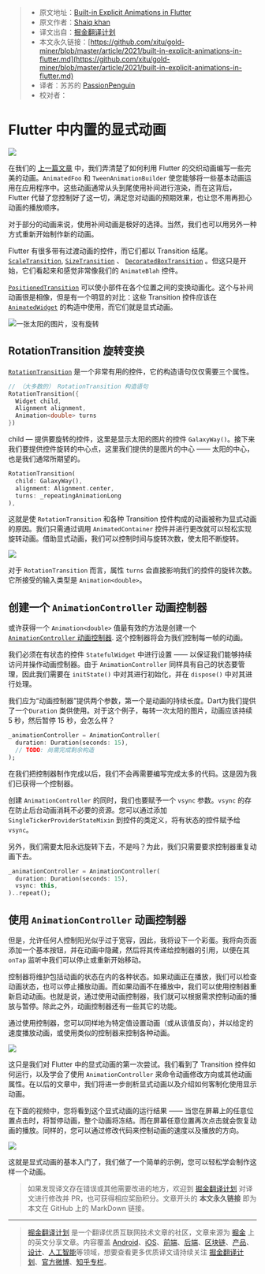 > * 原文地址：[Built-in Explicit Animations in Flutter](https://medium.com/flutterdevs/built-in-explicit-animations-in-flutter-438a039dd90)
> * 原文作者：[Shaiq khan](https://medium.com/@shaiq_khan)
> * 译文出自：[掘金翻译计划](https://github.com/xitu/gold-miner)
> * 本文永久链接：[https://github.com/xitu/gold-miner/blob/master/article/2021/built-in-explicit-animations-in-flutter.md](https://github.com/xitu/gold-miner/blob/master/article/2021/built-in-explicit-animations-in-flutter.md)
> * 译者：苏苏的 [PassionPenguin](https://github.com/PassionPenguin/)
> * 校对者：

# Flutter 中内置的显式动画

![](https://cdn-images-1.medium.com/max/2160/1*-VpftDFf_ArJZoyuOjqBJA.png)

在我们的 [上一篇文章](https://github.com/xitu/gold-miner/blob/master/article/2021/staggered-animation-in-flutter.md) 中，我们弄清楚了如何利用 Flutter 的交织动画编写一些完美的动画。`AnimatedFoo` 和 `TweenAnimationBuilder` 使您能够将一些基本动画运用在应用程序中。这些动画通常从头到尾使用补间进行渲染，而在这背后，Flutter 代替了您控制好了这一切，满足您对动画的预期效果，也让您不用再担心动画的播放顺序。

对于部分的动画来说，使用补间动画是极好的选择。当然，我们也可以用另外一种方式重新开始制作新的动画。

Flutter 有很多带有过渡动画的控件，而它们都以 Transition 结尾。 [`ScaleTransition`](https://api.flutter.cn/flutter/widgets/ScaleTransition-class.html), [`SizeTransition`](https://api.flutter.cn/flutter/widgets/SizeTransition-class.html) 、 [`DecoratedBoxTransition`](https://api.flutter.cn/flutter/widgets/DecoratedBoxTransition-class.html) 。但这只是开始，它们看起来和感觉非常像我们的 `AnimateBlah` 控件。

[`PositionedTransition`](https://api.flutter.cn/flutter/widgets/PositionedTransition-class.html) 可以使小部件在各个位置之间的变换动画化。这个与补间动画很是相像，但是有一个明显的对比：这些 Transition 控件应该在 [`AnimatedWidget`](https://api.flutter.dev/flutter/widgets/AnimatedWidget-class.htmlhttps://api.flutter.dev/flutter/widgets/AnimatedWidget-class.html) 的构造中使用，而它们就是显式动画。

![一张太阳的图片，没有旋转](https://cdn-images-1.medium.com/max/5760/1*Rj0MJbE-gRj3gmUTwSkKog.jpeg)

## RotationTransition 旋转变换

[`RotationTransition`](https://api.flutter.dev/flutter/widgets/RotationTransition-class.html) 是一个非常有用的控件，它的构造语句仅仅需要三个属性。

```dart
// （大多数的） RotationTransition 构造语句
RotationTransition({
  Widget child,
  Alignment alignment,
  Animation<double> turns
})
```

child — 提供要旋转的控件，这里是显示太阳的图片的控件 `GalaxyWay()`。接下来我们要提供控件旋转的中心点，这里我们提供的是图片的中心 —— 太阳的中心，也是我们通常所期望的。

```dart
RotationTransition(
  child: GalaxyWay(),
  alignment: Alignment.center,
  turns: _repeatingAnimationLong
),
```

这就是使 `RotationTransition` 和各种 Transition 控件构成的动画被称为显式动画的原因。我们只需通过调用 `AnimatedContainer` 控件并进行更改就可以轻松实现旋转动画。借助显式动画，我们可以控制时间与旋转次数，使太阳不断旋转。

![](https://cdn-images-1.medium.com/max/2000/1*oeGSTGSJwkqzQueCykTggw.gif)

对于 `RotationTransition` 而言，属性 `turns` 会直接影响我们的控件的旋转次数。它所接受的输入类型是 `Animation<double>`。

## 创建一个 `AnimationController` 动画控制器

或许获得一个 `Animation<double>` 值最有效的方法是创建一个 [`AnimationController` 动画控制器](https://api.flutter.dev/flutter/animation/AnimationController-class.html). 这个控制器将会为我们控制每一帧的动画。

我们必须在有状态的控件 `StatefulWidget` 中进行设置 —— 以保证我们能够持续访问并操作动画控制器。由于 `AnimationController` 同样具有自己的状态要管理，因此我们需要在 `initState()` 中对其进行初始化，并在 `dispose()` 中对其进行处理。

我们应为“动画控制器”提供两个参数，第一个是动画的持续长度。Dart为我们提供了一个`Duration` 类供使用。对于这个例子，每转一次太阳的图片，动画应该持续 5 秒，然后暂停 15 秒，会怎么样？

```dart
_animationController = AnimationController(
  duration: Duration(seconds: 15),
  // TODO: 尚需完成剩余构造
);
```

在我们把控制器制作完成以后，我们不会再需要编写完成太多的代码。这是因为我们已获得一个控制器。

创建 `AnimationController` 的同时，我们也要赋予一个 `vsync` 参数。`vsync` 的存在防止后台动画消耗不必要的资源。您可以通过添加 `SingleTickerProviderStateMixin` 到控件的类定义，将有状态的控件赋予给 `vsync`。

另外，我们需要太阳永远旋转下去，不是吗？为此，我们只需要要求控制器重复动画下去。

```dart
_animationController = AnimationController(
  duration: Duration(seconds: 15),
  vsync: this,
)..repeat();
```

## 使用 `AnimationController` 动画控制器

但是，允许任何人控制阳光似乎过于宽容，因此，我将设下一个彩蛋。我将向页面添加一个基本按钮，并在动画中隐藏，然后将其传递给控制器的引用，以便在其 `onTap` 监听中我们可以停止或重新开始移动。

控制器将维护包括动画的状态在内的各种状态。如果动画正在播放，我们可以检查动画状态，也可以停止播放动画。而如果动画不在播放中，我们可以使用控制器重新启动动画。也就是说，通过使用动画控制器，我们就可以根据需求控制动画的播放与暂停。除此之外，动画控制器还有一些其它的功能。

通过使用控制器，您可以同样地为特定值设置动画（或从该值反向），并以给定的速度播放动画，或使用类似的控制器来控制各种动画。

![](https://cdn-images-1.medium.com/max/2000/1*qmRBKLFSVNTvW8-uWFvbKw.gif)

这只是我们对 Flutter 中的显式动画的第一次尝试。我们看到了 Transition 控件如何运行，以及学会了使用 `AnimationController` 来命令动画修改方向或其他动画属性。在以后的文章中，我们将进一步剖析显式动画以及介绍如何客制化使用显示动画。

在下面的视频中，您将看到这个显式动画的运行结果 —— 当您在屏幕上的任意位置点击时，将暂停动画，整个动画将冻结。而在屏幕任意位置再次点击就会恢复动画的播放。同样的，您可以通过修改代码来控制动画的速度以及播放的方向。

![](https://cdn-images-1.medium.com/max/2000/1*y7sP1wxW1UHb_42Wv2foUw.gif)

这就是显式动画的基本入门了，我们做了一个简单的示例，您可以轻松学会制作这样一个动画。

> 如果发现译文存在错误或其他需要改进的地方，欢迎到 [掘金翻译计划](https://github.com/xitu/gold-miner) 对译文进行修改并 PR，也可获得相应奖励积分。文章开头的 **本文永久链接** 即为本文在 GitHub 上的 MarkDown 链接。

---

> [掘金翻译计划](https://github.com/xitu/gold-miner) 是一个翻译优质互联网技术文章的社区，文章来源为 [掘金](https://juejin.im) 上的英文分享文章。内容覆盖 [Android](https://github.com/xitu/gold-miner#android)、[iOS](https://github.com/xitu/gold-miner#ios)、[前端](https://github.com/xitu/gold-miner#前端)、[后端](https://github.com/xitu/gold-miner#后端)、[区块链](https://github.com/xitu/gold-miner#区块链)、[产品](https://github.com/xitu/gold-miner#产品)、[设计](https://github.com/xitu/gold-miner#设计)、[人工智能](https://github.com/xitu/gold-miner#人工智能)等领域，想要查看更多优质译文请持续关注 [掘金翻译计划](https://github.com/xitu/gold-miner)、[官方微博](http://weibo.com/juejinfanyi)、[知乎专栏](https://zhuanlan.zhihu.com/juejinfanyi)。

